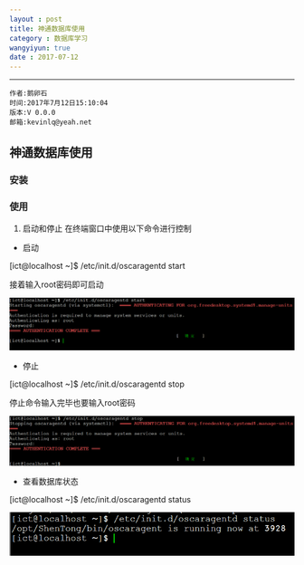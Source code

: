 ```yaml
---
layout : post
title: 神通数据库使用
category : 数据库学习
wangyiyun: true
date : 2017-07-12
---
```


******

    作者:鹅卵石
    时间:2017年7月12日15:10:04
    版本:V 0.0.0
    邮箱:kevinlq@yeah.net

<!-- more -->

## 神通数据库使用

### 安装

### 使用

1. 启动和停止
在终端窗口中使用以下命令进行控制

- 启动

[ict@localhost ~]$ /etc/init.d/oscaragentd start

接着输入root密码即可启动

![start](/res/img/blog/数据库学习/start.png)

- 停止

[ict@localhost ~]$ /etc/init.d/oscaragentd stop

停止命令输入完毕也要输入root密码

![stop](/res/img/blog/数据库学习/stop.png)

- 查看数据库状态

[ict@localhost ~]$ /etc/init.d/oscaragentd status

![satus](/res/img/blog/数据库学习/status.png)

